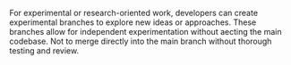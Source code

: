 For experimental or research-oriented work, developers can create experimental branches to explore new ideas or
approaches. These branches allow for independent experimentation without aecting the main codebase. Not to merge directly into the main
branch without thorough testing and review.

